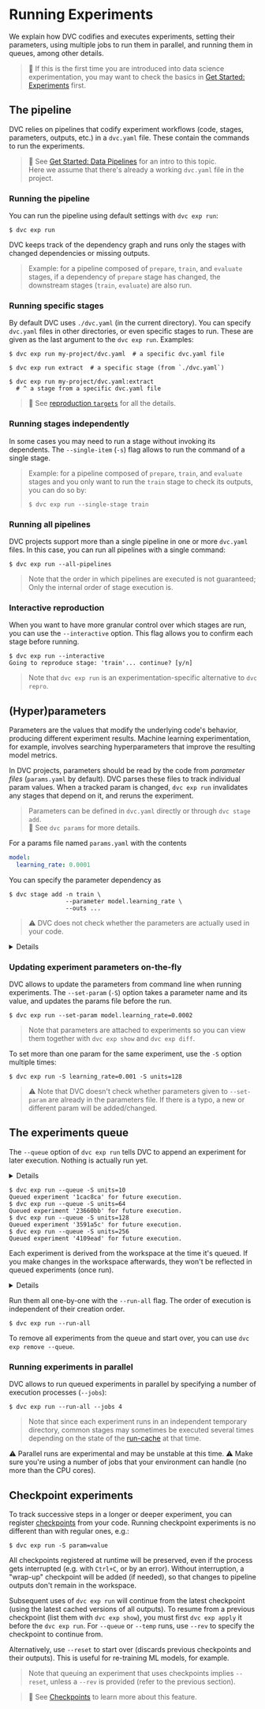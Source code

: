 # Running Experiments

We explain how DVC codifies and executes experiments, setting their parameters,
using multiple jobs to run them in parallel, and running them in queues, among
other details.

> 📖 If this is the first time you are introduced into data science
> experimentation, you may want to check the basics in
> [Get Started: Experiments](/doc/start/experiments/) first.

## The pipeline

DVC relies on <abbr>pipelines</abbr> that codify experiment workflows (code,
<abbr>stages</abbr>, <abbr>parameters</abbr>, <abbr>outputs</abbr>, etc.) in a
`dvc.yaml` file. These contain the commands to run the experiments.

> 📖 See [Get Started: Data Pipelines](/doc/start/data-pipelines) for an intro
> to this topic.  
> Here we assume that there's already a working `dvc.yaml` file in the
> <abbr>project</abbr>.

[ug-pipeline-files]: /doc/user-guide/project-structure/pipelines-files

### Running the pipeline

You can run the pipeline using default settings with `dvc exp run`:

```dvc
$ dvc exp run
```

DVC keeps track of the dependency graph and runs only the stages with changed
dependencies or missing outputs.

> Example: for a pipeline composed of `prepare`, `train`, and `evaluate` stages,
> if a dependency of `prepare` stage has changed, the downstream stages
> (`train`, `evaluate`) are also run.

### Running specific stages

By default DVC uses `./dvc.yaml` (in the current directory). You can specify
`dvc.yaml` files in other directories, or even specific stages to run. These are
given as the last argument to the `dvc exp run`. Examples:

```dvc
$ dvc exp run my-project/dvc.yaml  # a specific dvc.yaml file

$ dvc exp run extract  # a specific stage (from `./dvc.yaml`)

$ dvc exp run my-project/dvc.yaml:extract
  # ^ a stage from a specific dvc.yaml file
```

> 📖 See [reproduction `targets`](/doc/command-reference/repro#options) for all
> the details.

### Running stages independently

In some cases you may need to run a stage without invoking its dependents. The
`--single-item` (`-s`) flag allows to run the command of a single stage.

> Example: for a pipeline composed of `prepare`, `train`, and `evaluate` stages
> and you only want to run the `train` stage to check its outputs, you can do so
> by:
>
> ```dvc
> $ dvc exp run --single-stage train
> ```

### Running all pipelines

<abbr>DVC projects</abbr> support more than a single pipeline in one or more
`dvc.yaml` files. In this case, you can run all pipelines with a single command:

```dvc
$ dvc exp run --all-pipelines
```

> Note that the order in which pipelines are executed is not guaranteed; Only
> the internal order of stage execution is.

### Interactive reproduction

When you want to have more granular control over which stages are run, you can
use the `--interactive` option. This flag allows you to confirm each stage
before running.

```dvc
$ dvc exp run --interactive
Going to reproduce stage: 'train'... continue? [y/n]
```

> Note that `dvc exp run` is an experimentation-specific alternative to
> `dvc repro`.

## (Hyper)parameters

<abbr>Parameters</abbr> are the values that modify the underlying code's
behavior, producing different experiment results. Machine learning
experimentation, for example, involves searching hyperparameters that improve
the resulting model metrics.

In DVC projects, parameters should be read by the code from _parameter files_
(`params.yaml` by default). DVC parses these files to track individual param
values. When a tracked param is changed, `dvc exp run` invalidates any stages
that depend on it, and reruns the experiment.

> Parameters can be defined in `dvc.yaml` directly or through `dvc stage add`.  
> 📖 See `dvc params` for more details.

For a params file named `params.yaml` with the contents

```yaml
model:
  learning_rate: 0.0001
```

You can specify the parameter dependency as

```dvc
$ dvc stage add -n train \
                --parameter model.learning_rate \
                --outs ...
```

> ⚠️ DVC does not check whether the parameters are actually used in your code.

<details>

#### Non-default parameter files

DVC allows param files in YAML 1.2, JSON, TOML, and Python formats. When your
parameters file is named something other than `params.yaml`, you need to specify
it in both stage description and `dvc exp run`. For example using
`myparams.toml`:

```dvc
$ dvc stage add -n train \
                -p myparams.toml:learning_rate \
                ...

$ dvc exp run -S myparams.toml:learning_rate = 0.0001
```

</details>

### Updating experiment parameters on-the-fly

DVC allows to update the parameters from command line when running experiments.
The `--set-param` (`-S`) option takes a parameter name and its value, and
updates the params file before the run.

```dvc
$ dvc exp run --set-param model.learning_rate=0.0002
```

> Note that parameters are attached to experiments so you can view them together
> with `dvc exp show` and `dvc exp diff`.

To set more than one param for the same experiment, use the `-S` option multiple
times:

```dvc
$ dvc exp run -S learning_rate=0.001 -S units=128
```

> ⚠️ Note that DVC doesn't check whether parameters given to `--set-param` are
> already in the parameters file. If there is a typo, a new or different param
> will be added/changed.

## The experiments queue

The `--queue` option of `dvc exp run` tells DVC to append an experiment for
later execution. Nothing is actually run yet.

<details>

### How are experiments queued?

Queued experiments are created similar to
[Git stash](https://www.git-scm.com/docs/git-stash). The last experiment queued
is found in `.git/refs/exps`, and earlier ones are in its [reflog].

[reflog]:
  https://git-scm.com/docs/gitglossary#Documentation/gitglossary.txt-aiddefreflogareflog

</details>

```dvc
$ dvc exp run --queue -S units=10
Queued experiment '1cac8ca' for future execution.
$ dvc exp run --queue -S units=64
Queued experiment '23660bb' for future execution.
$ dvc exp run --queue -S units=128
Queued experiment '3591a5c' for future execution.
$ dvc exp run --queue -S units=256
Queued experiment '4109ead' for future execution.
```

Each experiment is derived from the workspace at the time it's queued. If you
make changes in the workspace afterwards, they won't be reflected in queued
experiments (once run).

<details>

### How are queued experiments isolated? (Temporary directories)

To guarantee that queued experiments derive from their original workspace, DVC
creates a copy of it in `.dvc/tmp/exps/`, where the experiment will run. All
these workspaces share the main project <abbr>cache</abbr>.

If you want to isolate an experiments this way without queuing it, you can use
the `--temp` option. This allows you to continue working while a long experiment
runs.

```dvc
$ nohup dvc exp run --temp &
[1] 30473
nohup: ignoring input and appending output to 'nohup.out'
```

> The above example creates a `nohup.log` file in the original workspace with
> the output of the DVC process.

Note that Git-ignored files/dirs are explicitly excluded from queued/temp runs
to avoid committing unwanted files into Git (e.g. once successful experiments
are [persisted]).

[persisted]: /doc/user-guide/experiment-management#persistent-experiments

> 💡 To include untracked files, stage them with `git add` first (before
> `dvc exp run`) and `git reset` them afterwards.

</details>

Run them all one-by-one with the `--run-all` flag. The order of execution is
independent of their creation order.

```dvc
$ dvc exp run --run-all
```

To remove all experiments from the queue and start over, you can use
`dvc exp remove --queue`.

### Running experiments in parallel

DVC allows to run queued experiments in parallel by specifying a number of
execution processes (`--jobs`):

```dvc
$ dvc exp run --run-all --jobs 4
```

> Note that since each experiment runs in an independent temporary directory,
> common <abbr>stages</abbr> may sometimes be executed several times depending
> on the state of the [run-cache] at that time.

[run-cache]: /doc/user-guide/project-structure/internal-files#run-cache

⚠️ Parallel runs are experimental and may be unstable at this time. ⚠️ Make sure
you're using a number of jobs that your environment can handle (no more than the
CPU cores).

## Checkpoint experiments

To track successive steps in a longer or deeper <abbr>experiment</abbr>, you can
register [checkpoints](/doc/user-guide/experiment-management/checkpoints) from
your code. Running checkpoint experiments is no different than with regular
ones, e.g.:

```dvc
$ dvc exp run -S param=value
```

All checkpoints registered at runtime will be preserved, even if the process
gets interrupted (e.g. with `Ctrl+C`, or by an error). Without interruption, a
"wrap-up" checkpoint will be added (if needed), so that changes to pipeline
outputs don't remain in the workspace.

Subsequent uses of `dvc exp run` will continue from the latest checkpoint (using
the latest cached versions of all outputs). To resume from a previous checkpoint
(list them with `dvc exp show`), you must first `dvc exp apply` it before the
`dvc exp run`. For `--queue` or `--temp` runs, use `--rev` to specify the
checkpoint to continue from.

Alternatively, use `--reset` to start over (discards previous checkpoints and
their outputs). This is useful for re-training ML models, for example.

> Note that queuing an experiment that uses checkpoints implies `--reset`,
> unless a `--rev` is provided (refer to the previous section).

> 📖 See [Checkpoints](/doc/user-guide/experiment-management/checkpoints) to
> learn more about this feature.
